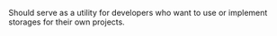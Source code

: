 Should serve as a utility for developers who want to use or implement storages for their own projects.
